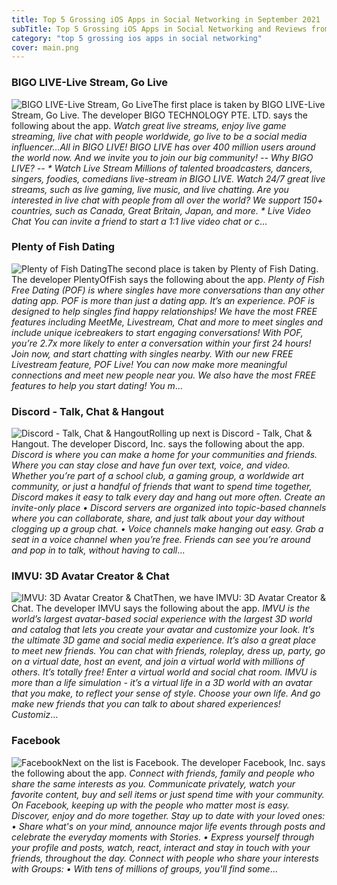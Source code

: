```yaml
---
title: Top 5 Grossing iOS Apps in Social Networking in September 2021
subTitle: Top 5 Grossing iOS Apps in Social Networking and Reviews from the AppStore in September 2021.
category: "top 5 grossing ios apps in social networking"
cover: main.png
---
```


### BIGO LIVE-Live Stream, Go Live

![BIGO LIVE-Live Stream, Go Live](https://is3-ssl.mzstatic.com/image/thumb/Purple115/v4/3a/a6/ba/3aa6baca-b384-502a-0405-0f24cb2da40f/AppIcon-0-1x_U007emarketing-0-10-0-0-85-220.png/100x100bb.png)The first place is taken by BIGO LIVE-Live Stream, Go Live. The developer BIGO TECHNOLOGY PTE. LTD. says the following about the app. _Watch great live streams, enjoy live game streaming, live chat with people worldwide, go live to be a social media influencer...All in BIGO LIVE!  BIGO LIVE has over 400 million users around the world now. And we invite you to join our big community!   -- Why BIGO LIVE? --  * Watch Live Stream Millions of talented broadcasters, dancers, singers, foodies, comedians live-stream in BIGO LIVE. Watch 24/7 great live streams, such as live gaming, live music, and live chatting.   Are you interested in live chat with people from all over the world? We support 150+ countries, such as Canada, Great Britain, Japan, and more.  * Live Video Chat You can invite a friend to start a 1:1 live video chat or c_...

### Plenty of Fish Dating

![Plenty of Fish Dating](https://is1-ssl.mzstatic.com/image/thumb/Purple115/v4/c8/07/e2/c807e2de-f529-3abd-8225-d04851615133/AppIcon-0-0-1x_U007emarketing-0-0-0-7-0-0-sRGB-0-0-0-GLES2_U002c0-512MB-85-220-0-0.png/100x100bb.png)The second place is taken by Plenty of Fish Dating. The developer PlentyOfFish says the following about the app. _Plenty of Fish Free Dating (POF) is where singles have more conversations than any other dating app.  POF is more than just a dating app. It’s an experience.  POF is designed to help singles find happy relationships! We have the most FREE features including MeetMe, Livestream, Chat and more to meet singles and include unique icebreakers to start engaging conversations! With POF, you’re 2.7x more likely to enter a conversation within your first 24 hours! Join now, and start chatting with singles nearby.  With our new FREE Livestream feature, POF Live! You can now make more meaningful connections and meet new people near you.  We also have the most FREE features to help you start dating! You m_...

### Discord - Talk, Chat & Hangout

![Discord - Talk, Chat & Hangout](https://is1-ssl.mzstatic.com/image/thumb/Purple125/v4/14/19/ab/1419ab43-0c8d-f0b3-54e2-49a570122ab1/AppIcon-0-0-1x_U007emarketing-0-0-0-7-0-0-sRGB-0-0-0-GLES2_U002c0-512MB-85-220-0-0.png/100x100bb.png)Rolling up next is Discord - Talk, Chat & Hangout. The developer Discord, Inc. says the following about the app. _Discord is where you can make a home for your communities and friends. Where you can stay close and have fun over text, voice, and video. Whether you’re part of a school club, a gaming group, a worldwide art community, or just a handful of friends that want to spend time together, Discord makes it easy to talk every day and hang out more often.  Create an invite-only place •  Discord servers are organized into topic-based channels where you can collaborate, share, and just talk about your day without clogging up a group chat. •  Voice channels make hanging out easy. Grab a seat in a voice channel when you’re free. Friends can see you’re around and pop in to talk, without having to call_...

### IMVU: 3D Avatar Creator & Chat

![IMVU: 3D Avatar Creator & Chat](https://is4-ssl.mzstatic.com/image/thumb/Purple115/v4/cd/84/3e/cd843e09-234d-d2a9-78dd-d2d529155811/AppIcon-0-0-1x_U007emarketing-0-0-0-7-0-0-sRGB-0-0-0-GLES2_U002c0-512MB-85-220-0-0.png/100x100bb.png)Then, we have IMVU: 3D Avatar Creator & Chat. The developer IMVU says the following about the app. _IMVU is the world’s largest avatar-based social experience with the largest 3D world and catalog that lets you create your avatar and customize your look. It’s the ultimate 3D game and social media experience. It’s also a great place to meet new friends.   You can chat with friends, roleplay, dress up, party, go on a virtual date, host an event, and join a virtual world with millions of others. It’s totally free!   Enter a virtual world and social chat room. IMVU is more than a life simulation - it’s a virtual life in a 3D world with an avatar that you make, to reflect your sense of style. Choose your own life. And go make new friends that you can talk to about shared experiences!   Customiz_...

### Facebook

![Facebook](https://is4-ssl.mzstatic.com/image/thumb/Purple115/v4/3c/4b/13/3c4b13ee-69c1-4401-2bdc-4a3513c2ddc7/Icon-Production-0-0-1x_U007emarketing-0-0-0-7-0-0-sRGB-0-0-0-GLES2_U002c0-512MB-85-220-0-0.png/100x100bb.png)Next on the list is Facebook. The developer Facebook, Inc. says the following about the app. _Connect with friends, family and people who share the same interests as you. Communicate privately, watch your favorite content, buy and sell items or just spend time with your community. On Facebook, keeping up with the people who matter most is easy. Discover, enjoy and do more together.    Stay up to date with your loved ones:   • Share what's on your mind, announce major life events through posts and celebrate the everyday moments with Stories.   • Express yourself through your profile and posts, watch, react, interact and stay in touch with your friends, throughout   the day.  Connect with people who share your interests with Groups:   • With tens of millions of groups, you'll find some_...

